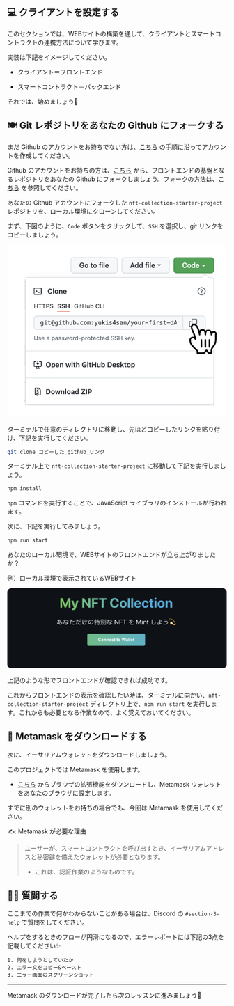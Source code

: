 💻 クライアントを設定する
------------------

このセクションでは、WEBサイトの構築を通して、クライアントとスマートコントラクトの連携方法について学びます。

実装は下記をイメージしてください。

- クライアント＝フロントエンド

- スマートコントラクト＝バックエンド

それでは、始めましょう🚀

🍽 Git レポジトリをあなたの Github にフォークする
----

まだ Github のアカウントをお持ちでない方は、[こちら](https://qiita.com/okumurakengo/items/848f7177765cf25fcde0) の手順に沿ってアカウントを作成してください。

Github のアカウントをお持ちの方は、[こちら](https://github.com/shiftbase-xyz/nft-collection-starter-project) から、フロントエンドの基盤となるレポジトリをあなたの Github にフォークしましょう。フォークの方法は、[こちら](https://denno-sekai.com/github-fork/) を参照してください。

あなたの Github アカウントにフォークした `nft-collection-starter-project` レポジトリを、ローカル環境にクローンしてください。

まず、下図のように、`Code` ボタンをクリックして、`SSH` を選択し、git リンクをコピーしましょう。

![](/public/images/ETH-NFT-collection/section-3/3_1_1.png)

ターミナルで任意のディレクトリに移動し、先ほどコピーしたリンクを貼り付け、下記を実行してください。

```bash
git clone コピーした_github_リンク
```

ターミナル上で `nft-collection-starter-project` に移動して下記を実行しましょう。

```bash
npm install
```
`npm` コマンドを実行することで、JavaScript ライブラリのインストールが行われます。

次に、下記を実行してみましょう。
```bash
npm run start
```
あなたのローカル環境で、WEBサイトのフロントエンドが立ち上がりましたか？

例）ローカル環境で表示されているWEBサイト

![](/public/images/ETH-NFT-collection/section-3/3_1_2.png)

上記のような形でフロントエンドが確認できれば成功です。

これからフロントエンドの表示を確認したい時は、ターミナルに向かい、`nft-collection-starter-project` ディレクトリ上で、`npm run start` を実行します。これからも必要となる作業なので、よく覚えておいてください。

🦊 Metamask をダウンロードする
-----------

次に、イーサリアムウォレットをダウンロードしましょう。

このプロジェクトでは Metamask を使用します。

- [こちら](https://metamask.io/download.html) からブラウザの拡張機能をダウンロードし、Metamask ウォレットをあなたのブラウザに設定します。

すでに別のウォレットをお持ちの場合でも、今回は Metamask を使用してください。

✍️: Metamask が必要な理由
> ユーザーが、スマートコントラクトを呼び出すとき、イーサリアムアドレスと秘密鍵を備えたウォレットが必要となります。
> - これは、認証作業のようなものです。

🙋‍♂️ 質問する
-------------------------------------------
ここまでの作業で何かわからないことがある場合は、Discord の `#section-3-help` で質問をしてください。

ヘルプをするときのフローが円滑になるので、エラーレポートには下記の3点を記載してください✨
```
1. 何をしようとしていたか
2. エラー文をコピー&ペースト
3. エラー画面のスクリーンショット
```
-------------------------------------------
Metamask のダウンロードが完了したら次のレッスンに進みましょう🎉
